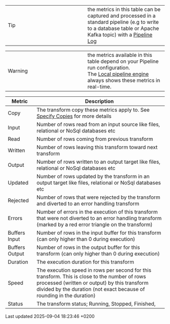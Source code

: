 <div id="header">

</div>

<div id="content">

<div class="admonitionblock tip">

<table>
<colgroup>
<col style="width: 50%" />
<col style="width: 50%" />
</colgroup>
<tbody>
<tr class="odd">
<td><div class="title">
Tip
</div></td>
<td>the metrics in this table can be captured and processed in a standard pipeline (e.g to write to a database table or Apache Kafka topic) with a <a href="metadata-types/pipeline-log.MpFDfrGaoy">Pipeline Log</a></td>
</tr>
</tbody>
</table>

</div>

<div class="admonitionblock warning">

<table>
<colgroup>
<col style="width: 50%" />
<col style="width: 50%" />
</colgroup>
<tbody>
<tr class="odd">
<td><div class="title">
Warning
</div></td>
<td>the metrics available in this table depend on your Pipeline run configuration.<br />
The <a href="pipeline/pipeline-run-configurations/native-local-pipeline-engine.MpFDfrGaoy">Local pipeline engine</a> always shows these metrics in real-time.</td>
</tr>
</tbody>
</table>

</div>

| Metric         | Description                                                                                                                                                                                                            |
| -------------- | ---------------------------------------------------------------------------------------------------------------------------------------------------------------------------------------------------------------------- |
| Copy           | The transform copy these metrics apply to. See [Specify Copies](pipeline/specify-copies.MpFDfrGaoy) for more details                                                                                                   |
| Input          | Number of rows read from an input source like files, relational or NoSql databases etc                                                                                                                                 |
| Read           | Number of rows coming from previous transform                                                                                                                                                                          |
| Written        | Number of rows leaving this transform toward next transform                                                                                                                                                            |
| Output         | Number of rows written to an output target like files, relational or NoSql databases etc                                                                                                                               |
| Updated        | Number of rows updated by the transform in an output target like files, relational or NoSql databases etc                                                                                                              |
| Rejected       | Number of rows that were rejected by the transform and diverted to an error handling transform                                                                                                                         |
| Errors         | Number of errors in the execution of this transform that were not diverted to an error handling transform (marked by a red error triangle on the transform)                                                            |
| Buffers Input  | Number of rows in the input buffer for this transform (can only higher than 0 during execution)                                                                                                                        |
| Buffers Output | Number of rows in the output buffer for this transform (can only higher than 0 during execution)                                                                                                                       |
| Duration       | The execution duration for this transform                                                                                                                                                                              |
| Speed          | The execution speed in rows per second for this transform. This is close to the number of rows processed (written or output) by this transform divided by the duration (not exact because of rounding in the duration) |
| Status         | The transform status; Running, Stopped, Finished,                                                                                                                                                                      |

</div>

<div id="footer">

<div id="footer-text">

Last updated 2025-09-04 18:23:46 +0200

</div>

</div>
